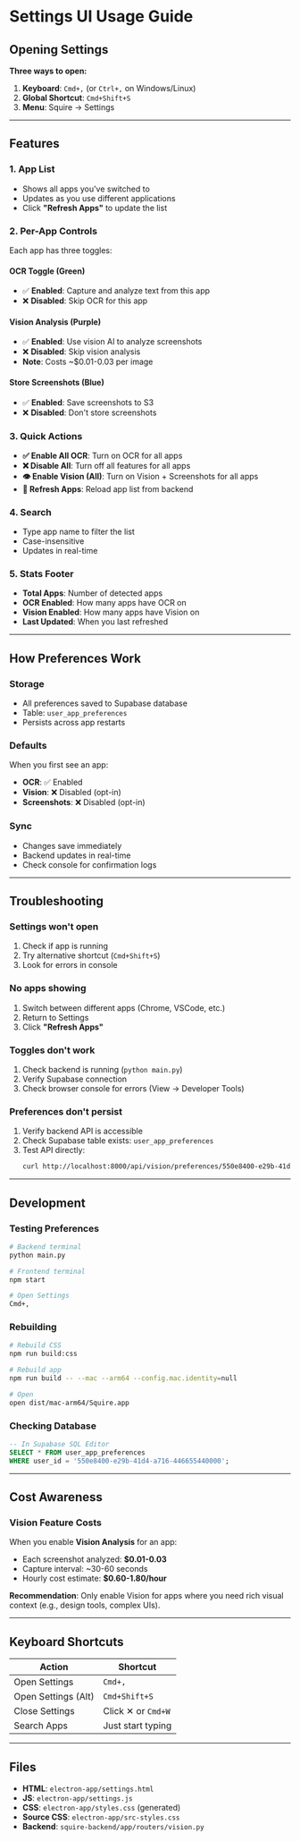# Settings UI Usage Guide

## Opening Settings

**Three ways to open:**
1. **Keyboard**: `Cmd+,` (or `Ctrl+,` on Windows/Linux)
2. **Global Shortcut**: `Cmd+Shift+S`
3. **Menu**: Squire → Settings

---

## Features

### 1. App List
- Shows all apps you've switched to
- Updates as you use different applications
- Click **"Refresh Apps"** to update the list

### 2. Per-App Controls

Each app has three toggles:

#### OCR Toggle (Green)
- ✅ **Enabled**: Capture and analyze text from this app
- ❌ **Disabled**: Skip OCR for this app

#### Vision Analysis (Purple)
- ✅ **Enabled**: Use vision AI to analyze screenshots
- ❌ **Disabled**: Skip vision analysis
- **Note**: Costs ~$0.01-0.03 per image

#### Store Screenshots (Blue)
- ✅ **Enabled**: Save screenshots to S3
- ❌ **Disabled**: Don't store screenshots

### 3. Quick Actions

- **✅ Enable All OCR**: Turn on OCR for all apps
- **❌ Disable All**: Turn off all features for all apps
- **👁️ Enable Vision (All)**: Turn on Vision + Screenshots for all apps
- **🔄 Refresh Apps**: Reload app list from backend

### 4. Search
- Type app name to filter the list
- Case-insensitive
- Updates in real-time

### 5. Stats Footer
- **Total Apps**: Number of detected apps
- **OCR Enabled**: How many apps have OCR on
- **Vision Enabled**: How many apps have Vision on
- **Last Updated**: When you last refreshed

---

## How Preferences Work

### Storage
- All preferences saved to Supabase database
- Table: `user_app_preferences`
- Persists across app restarts

### Defaults
When you first see an app:
- **OCR**: ✅ Enabled
- **Vision**: ❌ Disabled (opt-in)
- **Screenshots**: ❌ Disabled (opt-in)

### Sync
- Changes save immediately
- Backend updates in real-time
- Check console for confirmation logs

---

## Troubleshooting

### Settings won't open
1. Check if app is running
2. Try alternative shortcut (`Cmd+Shift+S`)
3. Look for errors in console

### No apps showing
1. Switch between different apps (Chrome, VSCode, etc.)
2. Return to Settings
3. Click **"Refresh Apps"**

### Toggles don't work
1. Check backend is running (`python main.py`)
2. Verify Supabase connection
3. Check browser console for errors (View → Developer Tools)

### Preferences don't persist
1. Verify backend API is accessible
2. Check Supabase table exists: `user_app_preferences`
3. Test API directly:
   ```bash
   curl http://localhost:8000/api/vision/preferences/550e8400-e29b-41d4-a716-446655440000
   ```

---

## Development

### Testing Preferences
```bash
# Backend terminal
python main.py

# Frontend terminal
npm start

# Open Settings
Cmd+,
```

### Rebuilding
```bash
# Rebuild CSS
npm run build:css

# Rebuild app
npm run build -- --mac --arm64 --config.mac.identity=null

# Open
open dist/mac-arm64/Squire.app
```

### Checking Database
```sql
-- In Supabase SQL Editor
SELECT * FROM user_app_preferences
WHERE user_id = '550e8400-e29b-41d4-a716-446655440000';
```

---

## Cost Awareness

### Vision Feature Costs
When you enable **Vision Analysis** for an app:
- Each screenshot analyzed: **$0.01-0.03**
- Capture interval: ~30-60 seconds
- Hourly cost estimate: **$0.60-1.80/hour**

**Recommendation**: Only enable Vision for apps where you need rich visual context (e.g., design tools, complex UIs).

---

## Keyboard Shortcuts

| Action | Shortcut |
|--------|----------|
| Open Settings | `Cmd+,` |
| Open Settings (Alt) | `Cmd+Shift+S` |
| Close Settings | Click ✕ or `Cmd+W` |
| Search Apps | Just start typing |

---

## Files

- **HTML**: `electron-app/settings.html`
- **JS**: `electron-app/settings.js`
- **CSS**: `electron-app/styles.css` (generated)
- **Source CSS**: `electron-app/src-styles.css`
- **Backend**: `squire-backend/app/routers/vision.py`
